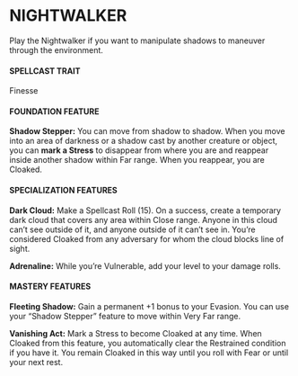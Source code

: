 # NIGHTWALKER

Play the Nightwalker if you want to manipulate shadows to maneuver through the environment.

#### SPELLCAST TRAIT

Finesse

#### FOUNDATION FEATURE

**Shadow Stepper:** You can move from shadow to shadow. When you move into an area of darkness or a shadow cast by another creature or object, you can **mark a Stress** to disappear from where you are and reappear inside another shadow within Far range. When you reappear, you are Cloaked.

#### SPECIALIZATION FEATURES

**Dark Cloud:** Make a Spellcast Roll (15). On a success, create a temporary dark cloud that covers any area within Close range. Anyone in this cloud can’t see outside of it, and anyone outside of it can’t see in. You’re considered Cloaked from any adversary for whom the cloud blocks line of sight.

**Adrenaline:** While you’re Vulnerable, add your level to your damage rolls.

#### MASTERY FEATURES

**Fleeting Shadow:** Gain a permanent +1 bonus to your Evasion. You can use your “Shadow Stepper” feature to move within Very Far range.

**Vanishing Act:** Mark a Stress to become Cloaked at any time. When Cloaked from this feature, you automatically clear the Restrained condition if you have it. You remain Cloaked in this way until you roll with Fear or until your next rest.
